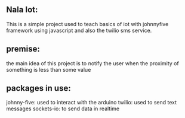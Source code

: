## Nala Iot:
This is a simple project used to teach basics of iot with johnnyfive framework using javascript and also the twilio sms service.
## premise:
the main idea of this project is to notify the user when the proximity of something is less than some value

## packages in use:
johnny-five: used to interact with the arduino
twilio: used to send text messages
sockets-io: to send data in realtime  

 